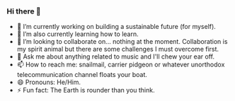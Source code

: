 ### Hi there 👋
- 🔭 I’m currently working on building a sustainable future (for myself).
- 🌱 I’m also currently learning how to learn.
- 👯 I’m looking to collaborate on... nothing at the moment. Collaboration is my spirit animal but there are some challenges I must overcome first. 
- 💬 Ask me about anything related to music and I'll chew your ear off. 
- 📫 How to reach me: snailmail, carrier pidgeon or whatever unorthodox telecommunication channel floats your boat. 
- 😄 Pronouns: He/Him.
- ⚡ Fun fact: The Earth is rounder than you think.
